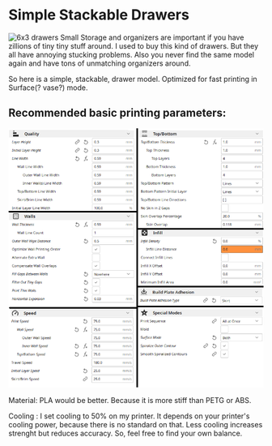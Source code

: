 # Simple Stackable Drawers
![6x3 drawers](stackable-drawers.jpg)
Small Storage and organizers are important if you have zillions of tiny tiny stuff around.
I used to buy this kind of drawers. But they all have annoying stucking problems. Also you never find the same model again and have tons of unmatching organizers around.

So here is a simple, stackable, drawer model. Optimized for fast printing in Surface(? vase?) mode.

## Recommended basic printing parameters:

![print-settings](cura_settings.png)

Material: PLA would be better. Because it is more stiff than PETG or ABS.

Cooling : I set cooling to 50% on my printer. It depends on your printer's cooling power, because there is no standard on that. Less cooling increases strenght but reduces accuracy. So, feel free to find your own balance.
